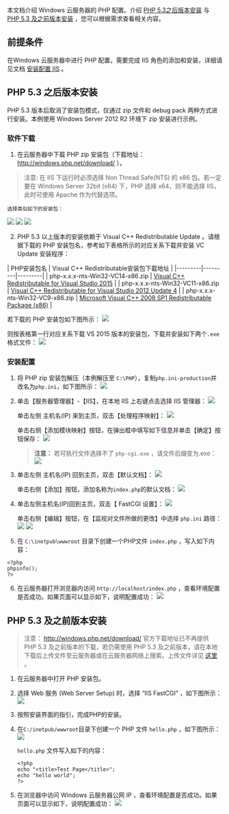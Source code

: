 本文档介绍 Windows 云服务器的 PHP 配置。介绍 [PHP 5.3之后版本安装](#jump) 与 [PHP 5.3 及之前版本安装](#jump1) ，您可以根据需求查看相关内容。
## 前提条件
在Windows 云服务器中进行 PHP 配置，需要完成 IIS 角色的添加和安装，详细请见文档 [安装配置 IIS](
/doc/product/213/2755) 。

## PHP 5.3 之后版本安装
<span id="jump">  </span>
PHP 5.3 版本后取消了安装包模式，仅通过 zip 文件和 debug pack 两种方式进行安装。本例使用 Windows Server 2012 R2 环境下 zip 安装进行示例。

### 软件下载

 1. 在云服务器中下载 PHP zip 安装包（下载地址： http://windows.php.net/download/ ）。
>注意:
>在 IIS 下运行时必须选择 Non Thread Safe(NTS) 的 x86 包。若一定要在 Windows Server 32bit (x64) 下，PHP 选择 x64，则不能选择 IIS，此时可使用 Apache 作为代替选项。

	选择类似如下的安装包：
  ![](http://imgcache.tce.fsphere.cn/image/mc.qcloudimg.com/static/img/d02eb264ae4d5fbaaf8fd01a08433c61/image.png)
  ![](http://imgcache.tce.fsphere.cn/image/mc.qcloudimg.com/static/img/f719e6893f1addd0b260d0c740e4e0ba/image.png)
  ![](http://imgcache.tce.fsphere.cn/image/mc.qcloudimg.com/static/img/24ca3df57de6195ad45adabad1c5dc13/image.png)

 2. PHP 5.3 以上版本的安装依赖于 Visual C++ Redistributable Update 。请根据下载的 PHP 安装包名，参考如下表格所示的对应关系下载并安装 VC Update 安装程序：

| PHP安装包名 | Visual C++ Redistributable安装包下载地址 |
|---------|---------|---------|
| php-x.x.x-nts-Win32-VC14-x86.zip | [Visual C++ Redistributable for Visual Studio 2015](https://www.microsoft.com/zh-cn/download/details.aspx?id=48145) |
| php-x.x.x-nts-Win32-VC11-x86.zip | [Visual C++ Redistributable for Visual Studio 2012 Update 4](https://www.microsoft.com/zh-cn/download/details.aspx?id=30679) |
| php-x.x.x-nts-Win32-VC9-x86.zip | [Microsoft Visual C++ 2008 SP1 Redistributable Package (x86)](https://www.microsoft.com/zh-cn/download/details.aspx?id=5582) |

  若下载的 PHP 安装包如下图所示：
![](http://imgcache.tce.fsphere.cn/image/mccdn.qcloud.com/static/img/974ac7192d8f10236fcc27bfd54b8aed/image.png)

则按表格第一行对应关系下载 VS 2015 版本的安装包，下载并安装如下两个`.exe`格式文件：
![](http://imgcache.tce.fsphere.cn/image/mc.qcloudimg.com/static/img/7128c0b621f2534cecddd23b6f3efdb9/image.png)


### 安装配置
 1. 将 PHP zip 安装包解压（本例解压至 `C:\PHP`），复制`php.ini-production`并改名为`php.ini`，如下图所示：
![](http://imgcache.tce.fsphere.cn/image/mc.qcloudimg.com/static/img/1be9b1771a93852aff909b08159a5b79/image.png)

 2. 单击【服务器管理器】-【IIS】，在本地 IIS 上右键点击选择 IIS 管理器：
![](http://imgcache.tce.fsphere.cn/image/mc.qcloudimg.com/static/img/f0387eeb456b7d60e8a5b601cbd3c6b0/image.png)

	单击左侧 主机名(IP) 来到主页，双击【处理程序映射】：
![](http://imgcache.tce.fsphere.cn/image/mc.qcloudimg.com/static/img/898aa0d2f61c467d333601b75c57704c/image.png)

	单击右侧【添加模块映射】按钮，在弹出框中填写如下信息并单击【确定】按钮保存：
![](http://imgcache.tce.fsphere.cn/image/mc.qcloudimg.com/static/img/6f0fd95475a7c00a5779592d15a7753e/image.png)

	>**注意：**
	>若可执行文件选择不了 `php-cgi.exe` ，请文件后缀变为.exe：![](http://imgcache.tce.fsphere.cn/image/mc.qcloudimg.com/static/img/d749a9fe4c77f6ea7b55afd8fd37e808/image.png)

 3. 单击左侧 主机名(IP) 回到主页，双击【默认文档】：
![](http://imgcache.tce.fsphere.cn/image/mc.qcloudimg.com/static/img/b5861a95bf6aafd8f4bcaf1c12e9f9be/image.png)

	单击右侧【添加】按钮，添加名称为`index.php`的默认文档：
![](http://imgcache.tce.fsphere.cn/image/mc.qcloudimg.com/static/img/6b2543227fec95d1b9bed5f4260a86bb/image.png)

 4. 单击左侧主机名(IP)回到主页，双击【 FastCGI 设置】：
![](http://imgcache.tce.fsphere.cn/image/mc.qcloudimg.com/static/img/aa23422c038b1024354f01ed0cb3ab73/image.png)

	单击右侧【编辑】按钮，在【监视对文件所做的更改】中选择 `php.ini` 路径：
![](http://imgcache.tce.fsphere.cn/image/mc.qcloudimg.com/static/img/b4f1ec7d39519dc7d2e89d52ed8a1a87/image.png)
![](http://imgcache.tce.fsphere.cn/image/mc.qcloudimg.com/static/img/a2acbed50587552c6ef7ed796b82eb36/image.png)

 5. 在 `C:\inetpub\wwwroot` 目录下创建一个PHP文件 `index.php` ，写入如下内容：
```
<?php
phpinfo();
?>
```

 6. 在云服务器打开浏览器内访问 `http://localhost/index.php`  ，查看环境配置是否成功。如果页面可以显示如下，说明配置成功：
![](http://imgcache.tce.fsphere.cn/image/mc.qcloudimg.com/static/img/46eec848975e77e770569eb5d8849d37/image.png)



## PHP 5.3 及之前版本安装
<span id="jump1">  </span>
>注意：
> http://windows.php.net/download/ 官方下载地址已不再提供 PHP 5.3 及之前版本的下载，若仍需使用 PHP 5.3 及之前版本，请在本地下载后上传文件至云服务器或在云服务器网络上搜索。上传文件详见 [这里](https://tce.fsphere.cn/document/product/213/2761) 。

 1. 在云服务器中打开 PHP 安装包。

 2. 选择 Web 服务 (Web Server Setup) 时，选择 “IIS FastCGI” ，如下图所示：
![](http://imgcache.tce.fsphere.cn/image/mc.qcloudimg.com/static/img/ef2f5959779cd733934d11ecbcb4a7f5/image.png)

 3. 按照安装界面的指引，完成PHP的安装。

 4. 在`C:/inetpub/wwwroot`目录下创建一个 PHP 文件 `hello.php` ，如下图所示：
![](http://imgcache.tce.fsphere.cn/image/mc.qcloudimg.com/static/img/31d992849b04c1bc76c0d4ca61ab8a4b/image.png)

	`hello.php` 文件写入如下的内容：

	```
	<?php
	echo "<title>Test Page</title>";
	echo "hello world";
	?>
	```

 5. 在浏览器中访问 Windows 云服务器公网 IP ，查看环境配置是否成功。如果页面可以显示如下，说明配置成功：
![](http://imgcache.tce.fsphere.cn/image/mc.qcloudimg.com/static/img/89cebc1127f5c76790c2a9bf3be9fd1f/image.png)



